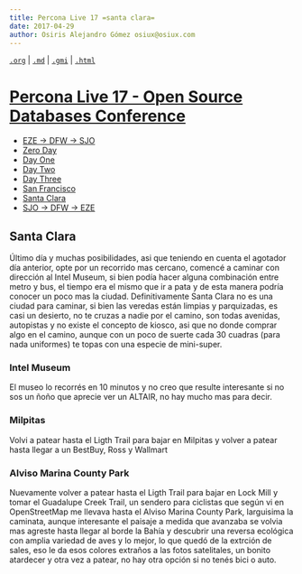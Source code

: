 ```yaml
---
title: Percona Live 17 =santa clara=
date: 2017-04-29
author: Osiris Alejandro Gómez osiux@osiux.com
---
```


[`.org`](https://gitlab.com/osiux/osiux.gitlab.io/-/raw/master/2017-04-29-percona-live-17-santa-clara.org) |
[`.md`](https://gitlab.com/osiux/osiux.gitlab.io/-/raw/master/2017-04-29-percona-live-17-santa-clara.md) |
[`.gmi`](gemini://gmi.osiux.com/2017-04-29-percona-live-17-santa-clara.gmi) |
[`.html`](https://osiux.gitlab.io/2017-04-29-percona-live-17-santa-clara.html)

# [Percona Live 17 - Open Source Databases Conference](2017-04-23-percona-live-17-osdc)

-   [EZE -\> DFW -\> SJO](2017-04-23-percona-live-17-sjo)
-   [Zero Day](2017-04-24-percona-live-17-zero-day)
-   [Day One](2017-04-25-percona-live-17-day-one)
-   [Day Two](2017-04-26-percona-live-17-day-two)
-   [Day Three](2017-04-27-percona-live-17-day-three)
-   [San Francisco](2017-04-28-percona-live-17-san-francisco)
-   [Santa Clara](2017-04-29-percona-live-17-santa-clara)
-   [SJO -\> DFW -\> EZE](2017-04-30-percona-live-17-eze)

## Santa Clara

Último día y muchas posibilidades, asi que teniendo en cuenta el
agotador día anterior, opte por un recorrido mas cercano, comencé a
caminar con dirección al Intel Museum, si bien podía hacer alguna
combinación entre metro y bus, el tiempo era el mismo que ir a pata y de
esta manera podría conocer un poco mas la ciudad. Definitivamente Santa
Clara no es una ciudad para caminar, si bien las veredas están limpias y
parquizadas, es casi un desierto, no te cruzas a nadie por el camino,
son todas avenidas, autopistas y no existe el concepto de kiosco, asi
que no donde comprar algo en el camino, aunque con un poco de suerte
cada 30 cuadras (para nada uniformes) te topas con una especie de
mini-super.

### Intel Museum

El museo lo recorrés en 10 minutos y no creo que resulte interesante si
no sos un ñoño que aprecie ver un ALTAIR, no hay mucho mas para decir.

### Milpitas

Volvi a patear hasta el Ligth Trail para bajar en Milpitas y volver a
patear hasta llegar a un BestBuy, Ross y Wallmart

### Alviso Marina County Park

Nuevamente volver a patear hasta el Ligth Trail para bajar en Lock Mill
y tomar el Guadalupe Creek Trail, un sendero para ciclistas que según vi
en OpenStreetMap me llevava hasta el Alviso Marina County Park,
larguisima la caminata, aunque interesante el paisaje a medida que
avanzaba se volvia mas agreste hasta llegar al borde la Bahía y
descubrir una reversa ecológica con amplia variedad de aves y lo mejor,
lo que quedó de la extrción de sales, eso le da esos colores extraños a
las fotos satelitales, un bonito atardecer y otra vez a patear, no hay
otra opción si no tenés bici o auto.
